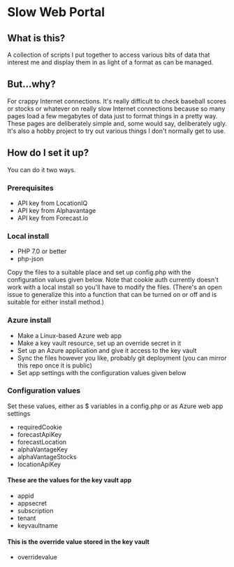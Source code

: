 # Slow Web Portal

## What is this?

A collection of scripts I put together to access various bits of data that interest me and display them in as light of a format as can be managed.

## But...why?

For crappy Internet connections.  It's really difficult to check baseball scores or stocks or whatever on really slow Internet connections because so many pages load a few megabytes of data just to format things in a pretty way.  These pages are deliberately simple and, some would say, deliberately ugly.  It's also a hobby project to try out various things I don't normally get to use.

## How do I set it up?

You can do it two ways.

### Prerequisites

* API key from LocationIQ
* API key from Alphavantage
* API key from Forecast.io

### Local install

* PHP 7.0 or better
* php-json

Copy the files to a suitable place and set up config.php with the configuration values given below.  Note that cookie auth currently doesn't work with a local install so you'll have to modify the files.  (There's an open issue to generalize this into a function that can be turned on or off and is suitable for either install method.)

### Azure install

* Make a Linux-based Azure web app
* Make a key vault resource, set up an override secret in it
* Set up an Azure application and give it access to the key vault
* Sync the files however you like, probably git deployment (you can mirror this repo once it is public)
* Set app settings with the configuration values given below

### Configuration values

Set these values, either as $ variables in a config.php or as Azure web app settings

* requiredCookie
* forecastApiKey
* forecastLocation
* alphaVantageKey
* alphaVantageStocks
* locationApiKey

#### These are the values for the key vault app

* appid
* appsecret
* subscription
* tenant
* keyvaultname

#### This is the override value stored in the key vault

* overridevalue